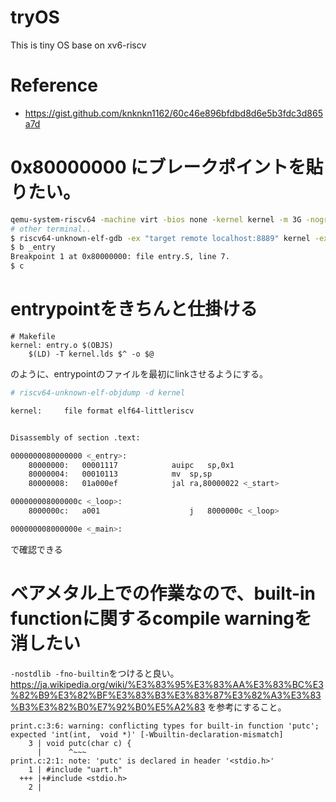 # tryOS

This is tiny OS base on xv6-riscv

# Reference

+ https://gist.github.com/knknkn1162/60c46e896bfdbd8d6e5b3fdc3d865a7d

# 0x80000000 にブレークポイントを貼りたい。

```sh
qemu-system-riscv64 -machine virt -bios none -kernel kernel -m 3G -nographic -gdb tcp::8889 -S
# other terminal..
$ riscv64-unknown-elf-gdb -ex "target remote localhost:8889" kernel -ex "b _entry" -ex "c"
$ b _entry
Breakpoint 1 at 0x80000000: file entry.S, line 7.
$ c
```

# entrypointをきちんと仕掛ける

```
# Makefile
kernel: entry.o $(OBJS)
	$(LD) -T kernel.lds $^ -o $@
```

のように、entrypointのファイルを最初にlinkさせるようにする。

```sh
# riscv64-unknown-elf-objdump -d kernel

kernel:     file format elf64-littleriscv


Disassembly of section .text:

0000000080000000 <_entry>:
    80000000:	00001117          	auipc	sp,0x1
    80000004:	00010113          	mv	sp,sp
    80000008:	01a000ef          	jal	ra,80000022 <_start>

000000008000000c <_loop>:
    8000000c:	a001                	j	8000000c <_loop>

000000008000000e <_main>:
```

で確認できる

# ベアメタル上での作業なので、built-in functionに関するcompile warningを消したい

`-nostdlib -fno-builtin`をつけると良い。https://ja.wikipedia.org/wiki/%E3%83%95%E3%83%AA%E3%83%BC%E3%82%B9%E3%82%BF%E3%83%B3%E3%83%87%E3%82%A3%E3%83%B3%E3%82%B0%E7%92%B0%E5%A2%83 を参考にすること。

```
print.c:3:6: warning: conflicting types for built-in function 'putc'; expected 'int(int,  void *)' [-Wbuiltin-declaration-mismatch]
    3 | void putc(char c) {
      |      ^~~~
print.c:2:1: note: 'putc' is declared in header '<stdio.h>'
    1 | #include "uart.h"
  +++ |+#include <stdio.h>
    2 |
```
